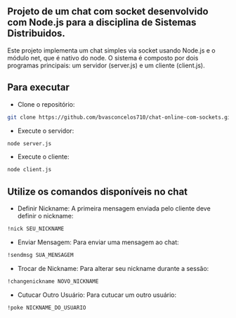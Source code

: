 ## Projeto de um chat com socket desenvolvido com Node.js para a disciplina de Sistemas Distribuidos.

Este projeto implementa um chat simples via socket usando Node.js e o módulo net, que é nativo do node.
O sistema é composto por dois programas principais: um servidor (server.js) e um cliente (client.js).

## Para executar

- Clone o repositório:
````bash
git clone https://github.com/bvasconcelos710/chat-online-com-sockets.git
````

- Execute o servidor:
````bash
node server.js
````

- Execute o cliente:
````bash
node client.js
````

## Utilize os comandos disponíveis no chat

- Definir Nickname: A primeira mensagem enviada pelo cliente deve definir o nickname:
````bash
!nick SEU_NICKNAME
````

- Enviar Mensagem: Para enviar uma mensagem ao chat:
````bash
!sendmsg SUA_MENSAGEM
````

- Trocar de Nickname: Para alterar seu nickname durante a sessão:
````bash
!changenickname NOVO_NICKNAME
````

- Cutucar Outro Usuário: Para cutucar um outro usuário:
````bash
!poke NICKNAME_DO_USUARIO
````
